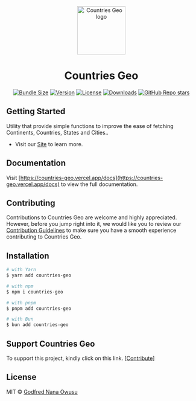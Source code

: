 <div align="center">
  <a href="https://countries-geo.vercel.app">
    <picture>
      <source media="(prefers-color-scheme: dark)" srcset="https://github.com/godfrednanaowusu/countries-geo/blob/main/www/public/logo.png">
      <img alt="Countries Geo logo" src="https://github.com/godfrednanaowusu/countries-geo/blob/main/www/public/logo.png" height="128">
    </picture>
  </a>
  <h1>Countries Geo</h1>

[![Bundle Size](https://img.shields.io/bundlephobia/minzip/countries-geo?style=for-the-badge&labelColor=0000FF)](https://npmjs.com/package/countries-geo)
[![Version](https://img.shields.io/npm/v/countries-geo?logo=npm&style=for-the-badge&labelColor=000000)](https://npmjs.com/package/countries-geo)
[![License](https://img.shields.io/npm/l/countries-geo?logo=github&style=for-the-badge&labelColor=000000)](https://npmjs.com/package/countries-geo/license.md)
[![Downloads](https://img.shields.io/npm/dm/countries-geo?logo=npm&style=for-the-badge&labelColor=000000)](https://npmjs.com/package/countries-geo)
[![GitHub Repo stars](https://img.shields.io/github/stars/godfrednanaowusu/countries-geo?style=for-the-badge&logo=github&labelColor=000000)](https://npmjs.com/package/countries-geo)

<!-- <a href="https://vercel.com"><img alt="Vercel logo" src="https://img.shields.io/badge/MADE%20BY%20Vercel-000000.svg?style=for-the-badge&logo=Vercel&labelColor=000"></a>
<a href="https://www.npmjs.com/package/next"><img alt="NPM version" src="https://img.shields.io/npm/v/next.svg?style=for-the-badge&labelColor=000000"></a>
<a href="https://github.com/vercel/next.js/blob/canary/license.md"><img alt="License" src="https://img.shields.io/npm/l/next.svg?style=for-the-badge&labelColor=000000"></a>
<a href="https://github.com/vercel/next.js/discussions"><img alt="Join the community on GitHub" src="https://img.shields.io/badge/Join%20the%20community-blueviolet.svg?style=for-the-badge&logo=Countries Geo&labelColor=000000&logoWidth=20"></a> -->

</div>

## Getting Started

Utility that provide simple functions to improve the ease of fetching Continents, Countries, States and Cities..

- Visit our [Site](https://countries-geo.vercel.app) to learn more.

## Documentation

Visit [https://countries-geo.vercel.app/docs](https://countries-geo.vercel.app/docs) to view the full documentation.

## Contributing

Contributions to Countries Geo are welcome and highly appreciated. However, before you jump right into it, we would like you to review our [Contribution Guidelines](/contributing.md) to make sure you have a smooth experience contributing to Countries Geo.

## Installation
```sh filename="shell" copy
# with Yarn
$ yarn add countries-geo

# with npm
$ npm i countries-geo

# with pnpm
$ pnpm add countries-geo

# with Bun
$ bun add countries-geo
````

## Support Countries Geo

To support this project, kindly click on this link.
[[Contribute](https://opencollective.com/countries-geo/contribute)]

## License

MIT © [Godfred Nana Owusu](https://github.com/godfrednanaowusu)
